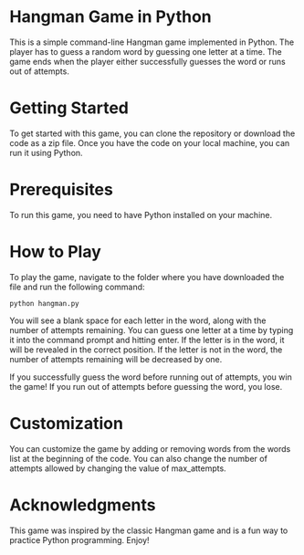 # Hangman Game in Python
This is a simple command-line Hangman game implemented in Python. The player has to guess a random word by guessing one letter at a time. The game ends when the player either successfully guesses the word or runs out of attempts.

# Getting Started
To get started with this game, you can clone the repository or download the code as a zip file. Once you have the code on your local machine, you can run it using Python.

# Prerequisites
To run this game, you need to have Python installed on your machine.

# How to Play
To play the game, navigate to the folder where you have downloaded the file and run the following command:

`python hangman.py`

You will see a blank space for each letter in the word, along with the number of attempts remaining. You can guess one letter at a time by typing it into the command prompt and hitting enter. If the letter is in the word, it will be revealed in the correct position. If the letter is not in the word, the number of attempts remaining will be decreased by one.

If you successfully guess the word before running out of attempts, you win the game! If you run out of attempts before guessing the word, you lose.

# Customization
You can customize the game by adding or removing words from the words list at the beginning of the code. You can also change the number of attempts allowed by changing the value of max_attempts.

# Acknowledgments
This game was inspired by the classic Hangman game and is a fun way to practice Python programming. Enjoy!  
